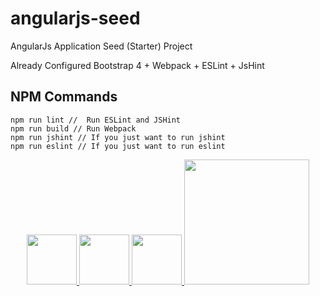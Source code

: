 # angularjs-seed
AngularJs Application Seed (Starter) Project

Already Configured 
Bootstrap 4 + Webpack + ESLint + JsHint

NPM Commands
---
```
npm run lint //  Run ESLint and JSHint
npm run build // Run Webpack
npm run jshint // If you just want to run jshint 
npm run eslint // If you just want to run eslint 
```

<p align="center">
  <a href="https://getbootstrap.com/" target="_blank"">
    <img alt="" src="https://getbootstrap.com/assets/brand/bootstrap-solid.svg" width="80">
  </a>
  <a href="https://webpack.js.org" target="_blank"">
    <img alt="" src="http://freevector.co/wp-content/uploads/2014/04/webpack.png" width="80">
  </a>
  <a href="https://eslint.org/" target="_blank">
    <img alt="" src="https://cdn.worldvectorlogo.com/logos/eslint.svg" width="80">
  </a>
  <a href="http://jshint.com/about/" target="_blank">
   <img alt="" src="http://dab1nmslvvntp.cloudfront.net/wp-content/uploads/2015/03/1425566554jshint-logo.png" width="200">
</p>